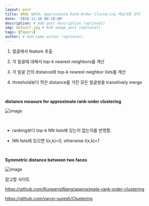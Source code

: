 ```yaml
---
layout: post
title: AROC &#58; Approximate Rank-Order Clustering 핵심내용 정리
date: '2020-11-26 00:18:00'
description: # Add post description (optional)
img: default.jpg # Add image post (optional)
tags: [Papers]
author: # Add name author (optional)
---
```


1. 얼굴에서 feature 추출

2. 각 얼굴에 대해서 top-k nearest neighbors를 계산

3. 각 얼굴 간의 distance와 top-k nearest neighbor lists를 계산

4. threshold보다 작은 distance를 가진 모든 얼굴쌍을 transitively merge

​

**distance measure for approximate rank-order clustering**

![image](https://user-images.githubusercontent.com/17904547/100246769-e63ade80-2f7c-11eb-9560-45e1b1984b38.png)

​

- ranking보다 top-k NN lists에 있는지 없는지를 반영함.

- NN lists에 있으면 I(x,k)=0, otherwise I(x,k)=1

​
​

**Symmetric distance between two faces**

![image](https://user-images.githubusercontent.com/17904547/100260146-6a489280-2f8c-11eb-94b1-5548070b1a33.png)


참고할 사이트

<https://github.com/KunpengWang/approximate-rank-order-clustering>

<https://github.com/varun-suresh/Clustering>





